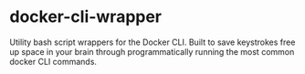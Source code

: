 # docker-cli-wrapper
Utility bash script wrappers for the Docker CLI. Built to save keystrokes free up space in your brain through programmatically running the most common docker CLI commands.
